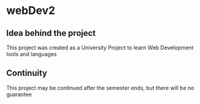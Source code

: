 # webDev2

## Idea behind the project
This project was created as a University Project to learn Web Development tools and languages

## Continuity
This project may be continued after the semester ends, but there will be no guarantee


